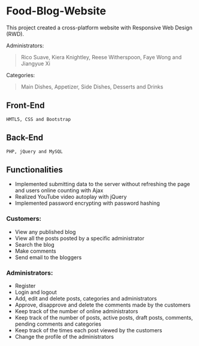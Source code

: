 # Food-Blog-Website
This project created a cross-platform website with Responsive Web Design (RWD).

Administrators:
> Rico Suave, Kiera Knightley, Reese Witherspoon, Faye Wong and Jiangyue Xi

Categories:
> Main Dishes, Appetizer, Side Dishes, Desserts and Drinks
## Front-End
`HMTL5, CSS and Bootstrap`
## Back-End
`PHP, jQuery and MySQL`
## Functionalities
- Implemented submitting data to the server without refreshing the page and users online counting with Ajax
- Realized YouTube video autoplay with jQuery
- Implemented password encrypting with password hashing
### Customers:
- View any published blog
- View all the posts posted by a specific administrator
- Search the blog
- Make comments
- Send email to the bloggers
### Administrators:
- Register
- Login and logout
- Add, edit and delete posts, categories and administrators
- Approve, disapprove and delete the comments made by the customers
- Keep track of the number of online administrators
- Keep track of the number of posts, active posts, draft posts, comments, pending comments and categories
- Keep track of the times each post viewed by the customers
- Change the profile of the administrators
